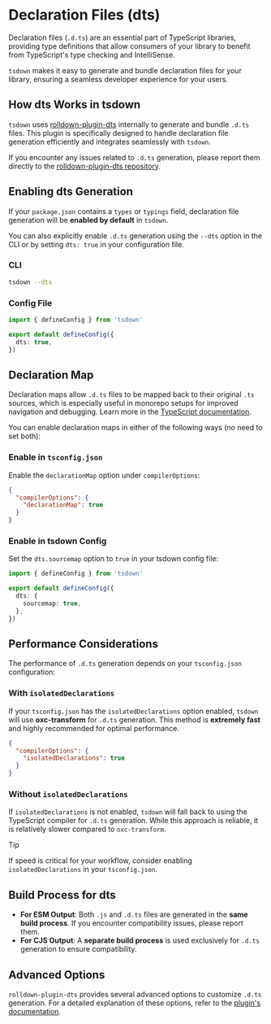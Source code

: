 # Declaration Files (dts)

Declaration files (`.d.ts`) are an essential part of TypeScript libraries, providing type definitions that allow consumers of your library to benefit from TypeScript's type checking and IntelliSense.

`tsdown` makes it easy to generate and bundle declaration files for your library, ensuring a seamless developer experience for your users.

## How dts Works in tsdown

`tsdown` uses [rolldown-plugin-dts](https://github.com/sxzz/rolldown-plugin-dts) internally to generate and bundle `.d.ts` files. This plugin is specifically designed to handle declaration file generation efficiently and integrates seamlessly with `tsdown`.

If you encounter any issues related to `.d.ts` generation, please report them directly to the [rolldown-plugin-dts repository](https://github.com/sxzz/rolldown-plugin-dts/issues).

## Enabling dts Generation

If your `package.json` contains a `types` or `typings` field, declaration file generation will be **enabled by default** in `tsdown`.

You can also explicitly enable `.d.ts` generation using the `--dts` option in the CLI or by setting `dts: true` in your configuration file.

### CLI

```bash
tsdown --dts
```

### Config File

```ts [tsdown.config.ts]
import { defineConfig } from 'tsdown'

export default defineConfig({
  dts: true,
})
```

## Declaration Map

Declaration maps allow `.d.ts` files to be mapped back to their original `.ts` sources, which is especially useful in monorepo setups for improved navigation and debugging. Learn more in the [TypeScript documentation](https://www.typescriptlang.org/tsconfig/#declarationMap).

You can enable declaration maps in either of the following ways (no need to set both):

### Enable in `tsconfig.json`

Enable the `declarationMap` option under `compilerOptions`:

```json [tsconfig.json]
{
  "compilerOptions": {
    "declarationMap": true
  }
}
```

### Enable in tsdown Config

Set the `dts.sourcemap` option to `true` in your tsdown config file:

```ts [tsdown.config.ts]
import { defineConfig } from 'tsdown'

export default defineConfig({
  dts: {
    sourcemap: true,
  },
})
```

## Performance Considerations

The performance of `.d.ts` generation depends on your `tsconfig.json` configuration:

### With `isolatedDeclarations`

If your `tsconfig.json` has the `isolatedDeclarations` option enabled, `tsdown` will use **oxc-transform** for `.d.ts` generation. This method is **extremely fast** and highly recommended for optimal performance.

```json [tsconfig.json]
{
  "compilerOptions": {
    "isolatedDeclarations": true
  }
}
```

### Without `isolatedDeclarations`

If `isolatedDeclarations` is not enabled, `tsdown` will fall back to using the TypeScript compiler for `.d.ts` generation. While this approach is reliable, it is relatively slower compared to `oxc-transform`.

> [!TIP]
> If speed is critical for your workflow, consider enabling `isolatedDeclarations` in your `tsconfig.json`.

## Build Process for dts

- **For ESM Output**: Both `.js` and `.d.ts` files are generated in the **same build process**. If you encounter compatibility issues, please report them.
- **For CJS Output**: A **separate build process** is used exclusively for `.d.ts` generation to ensure compatibility.

## Advanced Options

`rolldown-plugin-dts` provides several advanced options to customize `.d.ts` generation. For a detailed explanation of these options, refer to the [plugin's documentation](https://github.com/sxzz/rolldown-plugin-dts#options).
